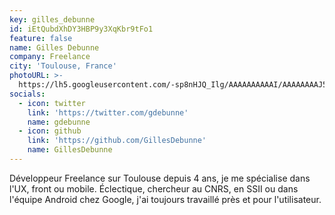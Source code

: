```yaml
---
key: gilles_debunne
id: iEtQubdXhDY3HBP9y3XqKbr9tFo1
feature: false
name: Gilles Debunne
company: Freelance
city: 'Toulouse, France'
photoURL: >-
  https://lh5.googleusercontent.com/-sp8nHJQ_Ilg/AAAAAAAAAAI/AAAAAAAAJ5I/YvU72m2vsNA/photo.jpg
socials:
  - icon: twitter
    link: 'https://twitter.com/gdebunne'
    name: gdebunne
  - icon: github
    link: 'https://github.com/GillesDebunne'
    name: GillesDebunne
---
```

Développeur Freelance sur Toulouse depuis 4 ans, je me spécialise dans l'UX, front ou mobile. Éclectique, chercheur au CNRS, en SSII ou dans l'équipe Android chez Google, j'ai toujours travaillé près et pour l'utilisateur.